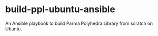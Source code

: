 # build-ppl-ubuntu-ansible
An Ansible playbook to build Parma Polyhedra Library from scratch on Ubuntu.
